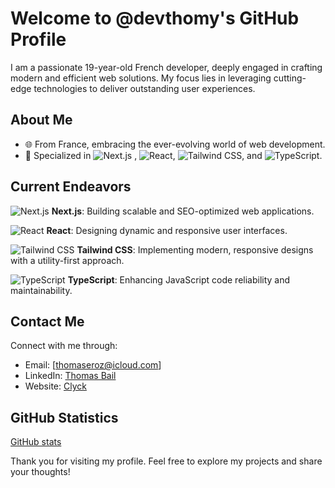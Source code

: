 # Welcome to @devthomy's GitHub Profile

I am a passionate 19-year-old French developer, deeply engaged in crafting modern and efficient web solutions. My focus lies in leveraging cutting-edge technologies to deliver outstanding user experiences.

## About Me

- 🌐 From France, embracing the ever-evolving world of web development.
- 🚀 Specialized in <img alt="Next.js" src="https://img.icons8.com/color/48/000000/nextjs.png"/> , <img alt="React" src="https://img.icons8.com/color/48/000000/react-native.png"/>,  <img alt="Tailwind CSS" src="https://img.icons8.com/color/48/000000/tailwindcss.png"/>, and  <img alt="TypeScript" src="https://img.icons8.com/color/48/000000/typescript.png"/>.


## Current Endeavors

<p>
  <img alt="Next.js" src="https://img.icons8.com/color/48/000000/nextjs.png"/> <b>Next.js</b>: Building scalable and SEO-optimized web applications.
</p>
<p>
  <img alt="React" src="https://img.icons8.com/color/48/000000/react-native.png"/> <b>React</b>: Designing dynamic and responsive user interfaces.
</p>
<p>
  <img alt="Tailwind CSS" src="https://img.icons8.com/color/48/000000/tailwindcss.png"/> <b>Tailwind CSS</b>: Implementing modern, responsive designs with a utility-first approach.
</p>
<p>
  <img alt="TypeScript" src="https://img.icons8.com/color/48/000000/typescript.png"/> <b>TypeScript</b>: Enhancing JavaScript code reliability and maintainability.
</p>

## Contact Me

Connect with me through:
- Email: [thomaseroz@icloud.com]
- LinkedIn: [Thomas Bail](https://www.linkedin.com/in/thomas-bail-a52512274/)
- Website: [Clyck](https://clyck.fr)

## GitHub Statistics

[GitHub stats](https://github-readme-stats.vercel.app/api?username=devthomy&theme=gruvbox_icons=true)

Thank you for visiting my profile. Feel free to explore my projects and share your thoughts!
